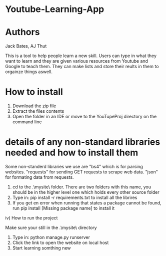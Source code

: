 # Youtube-Learning-App

 # Authors
 
 Jack Bates, AJ Thut
 
 This is a tool to help people learn a new skill. Users can type in what they want to learn and 
 they are given various resources from Youtube and Google to teach them. They can make lists and store their
 reults in them to orgainze things aswell.
 
 # How to install 
 
 1. Download the zip file
 2. Extract the files contents
 3. Open the folder in an IDE or move to the YouTupeProj directory on the command line
 
 # details of any non-standard libraries needed and how to install them
 
 Some non-standerd libraries we use are "bs4" which is for parsing websites. "requests" for sending GET requests to scrape web data.
 "json" for formating data from requests. 
 
 1. cd to the .\mysite\ folder. There are two folders with this name, you should be in the higher level one which holds every other source folder
 2. Type in: pip install -r requirements.txt to install all the librires
 3. If you get en error when running that states a package cannot be found, run pip install [Missing package name] to install it
 
 iv) How to run the project
 
 Make sure your still in the .\mysite\ directory
 
 1. Type in: python manage.py runserver
 2. Click the link to open the website on local host
 3. Start learning somthing new

